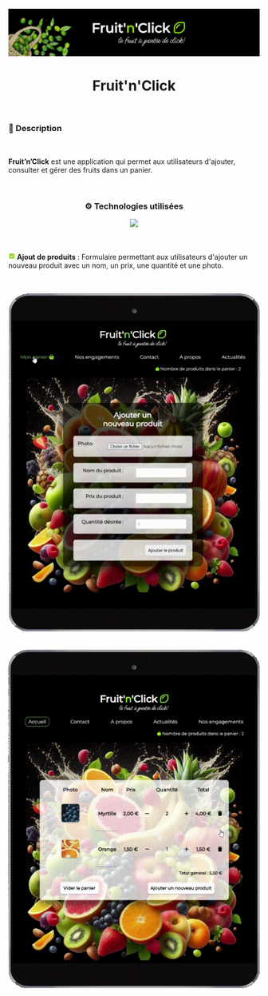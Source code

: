 ![](banner-fruit-click.png)

<h1 align="center">Fruit'n'Click</h1>

<br/>

<h3>📃 Description</h3>

<br/>

<strong>Fruit’n’Click</strong> est une application qui permet aux utilisateurs d'ajouter, consulter et gérer des fruits dans un panier. 

<br/>

<h3 align="center">⚙️ Technologies utilisées</h3>

<p align="center">
  <a href="https://skillicons.dev">
    <img src="https://skillicons.dev/icons?i=html,css,php,vscode,github,git,docker" />
  </a
</p>

<br/>
<br/>
<br/>

<img src="./checked-green.png" width="14"/><strong> Ajout de produits</strong> : Formulaire permettant aux utilisateurs d'ajouter un nouveau produit avec un nom, un    prix, une quantité et une photo.

  <br/>
  <br/>
  
<div align="center">
  <img src="./fruit-n-click11.png"/>
</div>
  
  <br/>
  <br/>
  
<div align="center">
  <img src="./fruit-n-click12.png"/>
</div>



